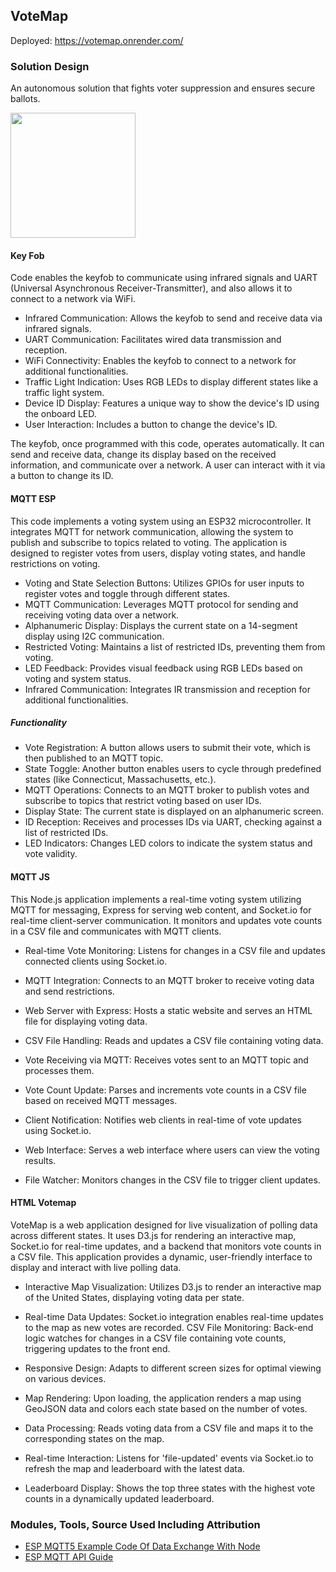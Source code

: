 ## VoteMap
Deployed: https://votemap.onrender.com/

### Solution Design

An autonomous solution that fights voter suppression and ensures secure ballots.

<img src="https://github.com/maximslo/votemap/assets/93232189/7bb821f9-51de-4649-b082-3248349ec63c" width="200" />

#### Key Fob
Code enables the keyfob to communicate using infrared signals and UART (Universal Asynchronous Receiver-Transmitter), and also allows it to connect to a network via WiFi.

- Infrared Communication: Allows the keyfob to send and receive data via infrared signals.
- UART Communication: Facilitates wired data transmission and reception.
- WiFi Connectivity: Enables the keyfob to connect to a network for additional functionalities.
- Traffic Light Indication: Uses RGB LEDs to display different states like a traffic light system.
- Device ID Display: Features a unique way to show the device's ID using the onboard LED.
- User Interaction: Includes a button to change the device's ID.

The keyfob, once programmed with this code, operates automatically. It can send and receive data, change its display based on the received information, and communicate over a network. A user can interact with it via a button to change its ID.

#### MQTT ESP

This code implements a voting system using an ESP32 microcontroller. It integrates MQTT for network communication, allowing the system to publish and subscribe to topics related to voting. The application is designed to register votes from users, display voting states, and handle restrictions on voting.

- Voting and State Selection Buttons: Utilizes GPIOs for user inputs to register votes and toggle through different states.
- MQTT Communication: Leverages MQTT protocol for sending and receiving voting data over a network.
- Alphanumeric Display: Displays the current state on a 14-segment display using I2C communication.
- Restricted Voting: Maintains a list of restricted IDs, preventing them from voting.
- LED Feedback: Provides visual feedback using RGB LEDs based on voting and system status.
- Infrared Communication: Integrates IR transmission and reception for additional functionalities.

##### Functionality

- Vote Registration: A button allows users to submit their vote, which is then published to an MQTT topic.
- State Toggle: Another button enables users to cycle through predefined states (like Connecticut, Massachusetts, etc.).
- MQTT Operations: Connects to an MQTT broker to publish votes and subscribe to topics that restrict voting based on user IDs.
- Display State: The current state is displayed on an alphanumeric screen.
- ID Reception: Receives and processes IDs via UART, checking against a list of restricted IDs.
- LED Indicators: Changes LED colors to indicate the system status and vote validity.

#### MQTT JS

This Node.js application implements a real-time voting system utilizing MQTT for messaging, Express for serving web content, and Socket.io for real-time client-server communication. It monitors and updates vote counts in a CSV file and communicates with MQTT clients.

- Real-time Vote Monitoring: Listens for changes in a CSV file and updates connected clients using Socket.io.
- MQTT Integration: Connects to an MQTT broker to receive voting data and send restrictions.
- Web Server with Express: Hosts a static website and serves an HTML file for displaying voting data.
- CSV File Handling: Reads and updates a CSV file containing voting data.

- Vote Receiving via MQTT: Receives votes sent to an MQTT topic and processes them.
- Vote Count Update: Parses and increments vote counts in a CSV file based on received MQTT messages.
- Client Notification: Notifies web clients in real-time of vote updates using Socket.io.
- Web Interface: Serves a web interface where users can view the voting results.
- File Watcher: Monitors changes in the CSV file to trigger client updates.

#### HTML Votemap

VoteMap is a web application designed for live visualization of polling data across different states. It uses D3.js for rendering an interactive map, Socket.io for real-time updates, and a backend that monitors vote counts in a CSV file. This application provides a dynamic, user-friendly interface to display and interact with live polling data.

- Interactive Map Visualization: Utilizes D3.js to render an interactive map of the United States, displaying voting data per state.
- Real-time Data Updates: Socket.io integration enables real-time updates to the map as new votes are recorded.
CSV File Monitoring: Back-end logic watches for changes in a CSV file containing vote counts, triggering updates to the front end.
- Responsive Design: Adapts to different screen sizes for optimal viewing on various devices.

- Map Rendering: Upon loading, the application renders a map using GeoJSON data and colors each state based on the number of votes.
- Data Processing: Reads voting data from a CSV file and maps it to the corresponding states on the map.
- Real-time Interaction: Listens for 'file-updated' events via Socket.io to refresh the map and leaderboard with the latest data.
- Leaderboard Display: Shows the top three states with the highest vote counts in a dynamically updated leaderboard.


### Modules, Tools, Source Used Including Attribution

- [ESP MQTT5 Example Code Of Data Exchange With Node](https://github.com/BU-EC444/04-Code-Examples/tree/main/mqtt5-exchange)
- [ESP MQTT API Guide](https://docs.espressif.com/projects/esp-idf/en/latest/esp32/api-reference/protocols/mqtt.html)
